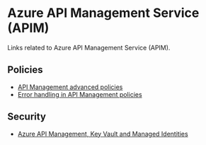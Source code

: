 # Azure API Management Service (APIM)
Links related to Azure API Management Service (APIM).

## Policies
- [API Management advanced policies](https://docs.microsoft.com/en-us/azure/api-management/api-management-advanced-policies)
- [Error handling in API Management policies](https://docs.microsoft.com/en-us/azure/api-management/api-management-error-handling-policies)

## Security
- [Azure API Management, Key Vault and Managed Identities](https://madeofstrings.com/2019/06/13/azure-api-management-key-vault-and-managed-identities/)
